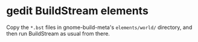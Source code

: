 gedit BuildStream elements
==========================

Copy the `*.bst` files in gnome-build-meta's `elements/world/` directory, and
then run BuildStream as usual from there.
